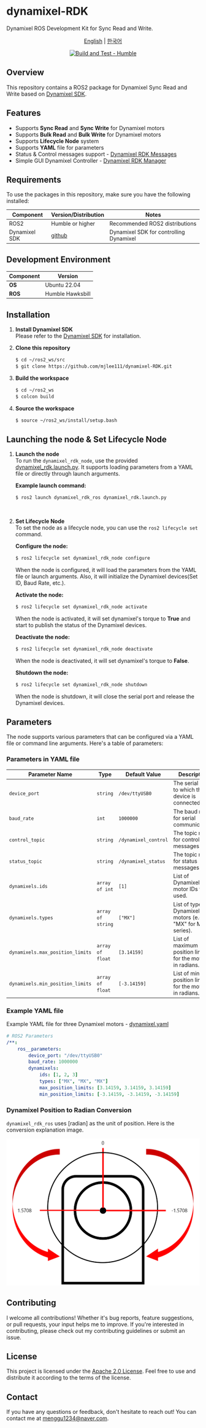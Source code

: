 # dynamixel-RDK

Dynamixel ROS Development Kit for Sync Read and Write. 

<div align="center">

[English](README.md) | [한국어](docs/README_ko.md)
  
[![Build and Test - Humble](https://github.com/mjlee111/dynamixel-RDK/actions/workflows/humble.yml/badge.svg?branch=master&event=push)](https://github.com/mjlee111/dynamixel-RDK/actions/workflows/humble.yml)

</div>

## Overview
This repository contains a ROS2 package for Dynamixel Sync Read and Write based on [Dynamixel SDK](https://github.com/ROBOTIS-GIT/DynamixelSDK).

## Features
- Supports **Sync Read** and **Sync Write** for Dynamixel motors
- Supports **Bulk Read** and **Bulk Write** for Dynamixel motors
- Supports **Lifecycle Node** system
- Supports **YAML** file for parameters
- Status & Control messages support - [Dynamixel RDK Messages](dynamixel_rdk_msgs/README.md)
- Simple GUI Dynamixel Controller - [Dynamixel RDK Manager](https://github.com/mjlee111/dynamixel-RDK-manager)

## Requirements
To use the packages in this repository, make sure you have the following installed:

| Component | Version/Distribution | Notes |
|-----------|----------------------|-------|
| ROS2 |  Humble or higher | Recommended ROS2 distributions |
| Dynamixel SDK | [github](https://github.com/ROBOTIS-GIT/DynamixelSDK) | Dynamixel SDK for controlling Dynamixel  |

## Development Environment

| Component   | Version          |
|-------------|------------------|
| **OS**      | Ubuntu 22.04     |
| **ROS**     | Humble Hawksbill |

## Installation
1. **Install Dynamixel SDK** <br>
    Please refer to the [Dynamixel SDK](https://github.com/ROBOTIS-GIT/DynamixelSDK) for installation.

2. **Clone this repository**
    ```bash
    $ cd ~/ros2_ws/src
    $ git clone https://github.com/mjlee111/dynamixel-RDK.git
    ```

3. **Build the workspace**
    ```bash
    $ cd ~/ros2_ws
    $ colcon build
    ```

4. **Source the workspace**
    ```bash
    $ source ~/ros2_ws/install/setup.bash
    ```

## Launching the node & Set Lifecycle Node

1. **Launch the node** <br>
    To run the `dynamixel_rdk_node`, use the provided [dynamixel_rdk.launch.py](dynamixel_rdk_ros/launch/dynamixel_rdk.launch.py). It supports loading parameters from a YAML file or directly through launch arguments.

    **Example launch command:**
    ```bash
    $ ros2 launch dynamixel_rdk_ros dynamixel_rdk.launch.py
    ```
<br>

2. **Set Lifecycle Node** <br>
    To set the node as a lifecycle node, you can use the `ros2 lifecycle set` command.

    **Configure the node:**
    ```bash
    $ ros2 lifecycle set dynamixel_rdk_node configure
    ```
    When the node is configured, it will load the parameters from the YAML file or launch arguments. Also, it will initialize the Dynamixel devices(Set ID, Baud Rate, etc.).

    **Activate the node:**
    ```bash
    $ ros2 lifecycle set dynamixel_rdk_node activate
    ```
    When the node is activated, it will set dynamixel's torque to **True** and start to publish the status of the Dynamixel devices. 

    **Deactivate the node:**
    ```bash
    $ ros2 lifecycle set dynamixel_rdk_node deactivate
    ```
    When the node is deactivated, it will set dynamixel's torque to **False**.

    **Shutdown the node:**
    ```bash
    $ ros2 lifecycle set dynamixel_rdk_node shutdown
    ```
    When the node is shutdown, it will close the serial port and release the Dynamixel devices. 

## Parameters

The node supports various parameters that can be configured via a YAML file or command line arguments. Here's a table of parameters:

### Parameters in YAML file
| Parameter Name             | Type             | Default Value                  | Description                                                                 |
|----------------------------|------------------|---------------------------------|-----------------------------------------------------------------------------|
| `device_port`              | `string`         | `/dev/ttyUSB0`                  | The serial port to which the device is connected.                           |
| `baud_rate`                | `int`            | `1000000`                       | The baud rate for serial communication.                                     |
| `control_topic`            | `string`         | `/dynamixel_control`             | The topic name for control messages.                                        |
| `status_topic`             | `string`         | `/dynamixel_status`              | The topic name for status messages.                                         |
| `dynamixels.ids`           | `array of int`   | `[1]`                     | List of Dynamixel motor IDs to be used.                                     |
| `dynamixels.types`         | `array of string`| `["MX"]`            | List of types of Dynamixel motors (e.g., "MX" for MX series).               |
| `dynamixels.max_position_limits` | `array of float` | `[3.14159]`  | List of maximum position limits for the motors in radians.                  |
| `dynamixels.min_position_limits` | `array of float` | `[-3.14159]`| List of minimum position limits for the motors in radians.                  |

### Example YAML file
Example YAML file for three Dynamixel motors - [dynamixel.yaml](dynamixel_rdk_ros/config/dynamixel.yaml)
```yaml
# ROS2 Parameters
/**:
    ros__parameters:
        device_port: "/dev/ttyUSB0"
        baud_rate: 1000000
        dynamixels:
            ids: [1, 2, 3]
            types: ["MX", "MX", "MX"]
            max_position_limits: [3.14159, 3.14159, 3.14159]
            min_position_limits: [-3.14159, -3.14159, -3.14159]
```

### Dynamixel Position to Radian Conversion
`dynamixel_rdk_ros` uses [radian] as the unit of position. Here is the conversion explanation image.

![dynamixel_position_to_radian](docs/images/radian.png)

## Contributing
I welcome all contributions! Whether it's bug reports, feature suggestions, or pull requests, your input helps me to improve. If you're interested in contributing, please check out my contributing guidelines or submit an issue.

## License
This project is licensed under the [Apache 2.0 License](LICENSE). Feel free to use and distribute it according to the terms of the license.

## Contact
If you have any questions or feedback, don't hesitate to reach out! You can contact me at [menggu1234@naver.com][email].

[email]: mailto:menggu1234@naver.com
